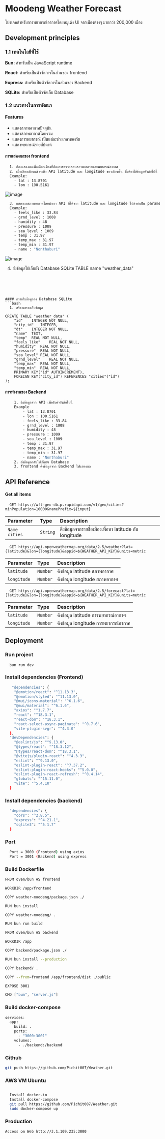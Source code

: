 
# Moodeng Weather Forecast

โปรเจคสำหรับการพยากรณ์อากาศโดยหมูเด้ง UI จากเมืองต่างๆ มากกว่า 200,000 เมือง


## Development principles

### 1.1 เทคโนโลยีที่ใช้

**Bun:** สำหรับเป็น JavaScript runtime

**React:** สำหรับเป็นตัวจัดการในส่วนของ frontend

**Express:** สำหรับเป็นตัวจัดการในส่วนของ Backend

**SQLite:** สำหรับเป็นตัวจัดเก็บ Database

### 1.2 แนวทางในการพัฒนา
#### Features

- แสดงสภาพอากาศปัจจุบัน
- แสดงสภาพอากาศโดยรวม
- แสดงการพยากรณ์ เป็นแต่ละช่วงเวลาของวัน
- แสดงพยากรณ์รายสัปดาห์

#### การแสดงผลของ frontend
```bash
  1. ต้องแสดงผลเพื่อเลือกเมืองที่ต้องการตรวจสอบสภาพอากาศและพยากรณ์อากาศ
  2. เมื่อเลือกเมืองแล้วจะดึง API latitude และ longitude ของเมืองนั้น ซึ่งต้องได้ข้อมูลดังต่อไปนี้ 
  Example:
    - lat : 13.8701
    - lon : 100.5161
```
![image](https://github.com/user-attachments/assets/324f68eb-ae3d-46e2-b4ee-c9f6352662e3)

```bash
  3. แสดงผลสภาพอากาศโดยนำเอา API ที่ได้จาก latitude และ longitude ไปส่งค่าเป็น parameter ให้กับ API ดึงข้อมูลสภาพอากาศ ซึ่งต้องได้ข้อมูลดังต่อไปนี้ 
  Example:
    - feels_like : 33.84
    - grnd_level : 1008
    - humidity : 48
    - pressure : 1009
    - sea_level : 1009
    - temp : 31.97
    - temp_max : 31.97
    - temp_min : 31.97
    - name : "Nonthaburi"
```
![image](https://github.com/user-attachments/assets/df70b8ee-6b50-4343-9880-31c35cbaac44)



  4. ส่งข้อมูลไปเก็บยัง Database SQLite TABLE name "weather_data"
```





#### การเก็บข้อมูลลง Database SQLite
```bash
  1. สร้างตารางเก็บข้อมูล

CREATE TABLE "weather_data" (
	"id"	INTEGER NOT NULL,
	"city_id"	INTEGER,
	"dt"	INTEGER NOT NULL,
	"name"	TEXT,
	"temp"	REAL NOT NULL,
	"feels_like"	REAL NOT NULL,
	"humidity"	REAL NOT NULL,
	"pressure"	REAL NOT NULL,
	"sea_level"	REAL NOT NULL,
	"grnd_level"	REAL NOT NULL,
	"temp_max"	REAL NOT NULL,
	"temp_min"	REAL NOT NULL,
	PRIMARY KEY("id" AUTOINCREMENT),
	FOREIGN KEY("city_id") REFERENCES "cities"("id")
);

```
#### การทำงานของ Backend
```bash
    1. ดึงข้อมูลจาก API เพื่อรับค่าดังต่อไปนี้ 
    Example
        - lat : 13.8701
        - lon : 100.5161
        - feels_like : 33.84
        - grnd_level : 1008
        - humidity : 48
        - pressure : 1009
        - sea_level : 1009
        - temp : 31.97
        - temp_max : 31.97
        - temp_min : 31.97
        - name : "Nonthaburi"
    2. ส่งข้อมูลกลับไปเก็บยัง Database
    3. frontend ดึงข้อมูลจาก Backend ไปแสดงผล
```

## API Reference

#### Get all items

```http
  GET https://wft-geo-db.p.rapidapi.com/v1/geo/cities?minPopulation=10000&namePrefix=${input}
```

| Parameter | Type     | Description                |
| :-------- | :------- | :------------------------- |
| `Name cities` | `String` | ดึงข้อมูลจากรายชื่อเมืองเพื่อหา latitude กับ longitude|

```http
  GET https://api.openweathermap.org/data/2.5/weather?lat={latitude}&lon={longitude}&appid=${WEATHER_API_KEY}&units=metric
```

| Parameter | Type     | Description                |
| :-------- | :------- | :------------------------- |
| `latitude` | `Number` | ดึงข้อมูล latitude สภาพอากาศ |
| `longitude` | `Number` | ดึงข้อมูล longitude สภาพอากาศ|

```http
  GET https://api.openweathermap.org/data/2.5/forecast?lat={latitude}&lon={longitude}&appid=${WEATHER_API_KEY}&units=metric
```

| Parameter | Type     | Description                |
| :-------- | :------- | :------------------------- |
| `latitude` | `Number` | ดึงข้อมูล latitude การพยากรณ์อากาศ|
| `longitude` | `Number` | ดึงข้อมูล longitude การพยากรณ์อากาศ|



## Deployment

### Run project
```basg
  bun run dev

```
### Install dependencies (Frontend)
```bash
   "dependencies": {
    "@emotion/react": "^11.13.3",
    "@emotion/styled": "^11.13.0",
    "@mui/icons-material": "^6.1.6",
    "@mui/material": "^6.1.6",
    "axios": "^1.7.7",
    "react": "^18.3.1",
    "react-dom": "^18.3.1",
    "react-select-async-paginate": "^0.7.6",
    "vite-plugin-svgr": "^4.3.0"
  },
  "devDependencies": {
    "@eslint/js": "^9.13.0",
    "@types/react": "^18.3.12",
    "@types/react-dom": "^18.3.1",
    "@vitejs/plugin-react": "^4.3.3",
    "eslint": "^9.13.0",
    "eslint-plugin-react": "^7.37.2",
    "eslint-plugin-react-hooks": "^5.0.0",
    "eslint-plugin-react-refresh": "^0.4.14",
    "globals": "^15.11.0",
    "vite": "^5.4.10"
  }
```
### Install dependencies (backend)
```bash
  "dependencies": {
    "cors": "^2.8.5",
    "express": "^4.21.1",
    "sqlite3": "^5.1.7"
  }
```
### Port
```bash
  Port = 3000 (Frontend) using axios
  Port = 3001 (Backend) using express
```

### Build Dockerfile
```bash
FROM oven/bun AS frontend

WORKDIR /app/frontend

COPY weather-moodeng/package.json ./

RUN bun install

COPY weather-moodeng/ .

RUN bun run build

FROM oven/bun AS backend

WORKDIR /app

COPY backend/package.json ./

RUN bun install --production

COPY backend/ .

COPY --from=frontend /app/frontend/dist ./public

EXPOSE 3001

CMD ["bun", "server.js"]
```

### Build docker-compose
```bash
services:
  app:
    build: .
    ports:
      - "3000:3001"
    volumes:
      - ./backend:/backend
```

### Github
```bash
git push https://github.com/Pichit007/Weather.git
```

### AWS VM Ubuntu
```bash

  Install docker.io
  Install docker-compose
  git pull https://github.com/Pichit007/Weather.git
  sudo docker-compose up
````

### Production
```bash
Access on Web http://3.1.109.235:3000
```
